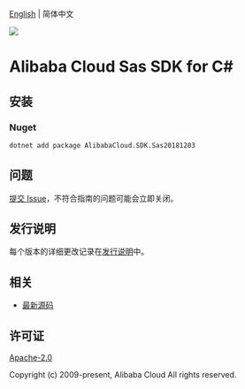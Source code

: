 [English](README.md) | 简体中文

![](https://aliyunsdk-pages.alicdn.com/icons/AlibabaCloud.svg)

# Alibaba Cloud Sas SDK for C#

## 安装

### Nuget

```bash
dotnet add package AlibabaCloud.SDK.Sas20181203
```

## 问题

[提交 Issue](https://github.com/aliyun/alibabacloud-csharp-sdk/issues/new)，不符合指南的问题可能会立即关闭。

## 发行说明

每个版本的详细更改记录在[发行说明](./ChangeLog.md)中。

## 相关

* [最新源码](https://github.com/aliyun/alibabacloud-csharp-sdk/)

## 许可证

[Apache-2.0](http://www.apache.org/licenses/LICENSE-2.0)

Copyright (c) 2009-present, Alibaba Cloud All rights reserved.
